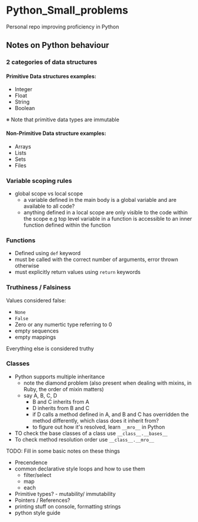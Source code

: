 # Python_Small_problems
Personal repo improving proficiency in Python

## Notes on Python behaviour

### 2 categories of data structures

#### Primitive Data structures examples:
- Integer
- Float
- String
- Boolean

※ Note that primitive data types are immutable

#### Non-Primitive Data structure examples:
- Arrays
- Lists
- Sets
- Files

### Variable scoping rules

- global scope vs local scope
  - a variable defined in the main body is a global variable and are available to all code?
  - anything defined in a local scope are only visible to the code within the scope e.g top level variable in a function is accessible to an inner function defined within the function

### Functions

- Defined using `def` keyword
- must be called with the correct number of arguments, error thrown otherwise
- must explicitly return values using `return` keywords

### Truthiness / Falsiness

Values considered false:
- `None`
- `False`
- Zero or any numertic type referring to 0
- empty sequences
- empty mappings

Everything else is considered truthy


### Classes

- Python supports multiple inheritance
  - note the diamond problem (also present when dealing with mixins, in Ruby, the order of mixin matters)
  - say A, B, C, D
    - B and C inherits from A
    - D inherits from B and C
    - if D calls a method defined in A, and B and C has overridden the method differently, which class does it inherit from?
    - to figure out how it's resolved, learn `__mro__` in Python
- TO check the base classes of a class use `__class__.__bases__`
- To check method resolution order use `__class__.__mro__`

TODO: Fill in some basic notes on these things 

- Precendence
- common declarative style loops and how to use them
  - filter/select
  - map
  - each
- Primitive types? - mutability/ immutability
- Pointers / References? 
- printing stuff on console, formatting strings
- python style guide

